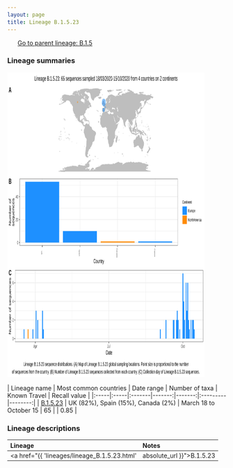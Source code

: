 ```yaml
---
layout: page
title: Lineage B.1.5.23
---
```




<p>
<ul class="actions small">
	 <a href="{{ 'lineages/lineage_B.1.5.html' | absolute_url }}" class="button special fit">Go to parent lineage: B.1.5</a>
</ul>
</p>
<h3> Lineage summaries</h3>

<img src="../assets/images/B.1.5.23.svg" alt="B.1.5.23 lineage summary figure" width="90%" height="700px" />


| Lineage name | Most common countries | Date range | Number of taxa | Known Travel | Recall value |
|:-----|:-----|:-------|-------:|-------:|:---------|--------:|
| <a href="{{ 'lineages/lineage_B.1.5.23.html' | absolute_url }}">B.1.5.23</a> | UK (82%), Spain (15%), Canada (2%) | March 18 to October 15 | 65 |  | 0.85 |

<h3>Lineage descriptions</h3>

| Lineage | Notes |
|:-----|:-----|
| <a href="{{ 'lineages/lineage_B.1.5.23.html' | absolute_url }}">B.1.5.23</a> | Spanish lineage |


